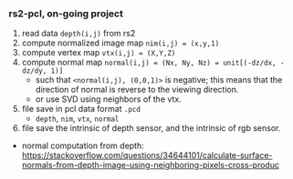 ### rs2-pcl, on-going project

1. read data `depth(i,j)` from rs2 
2. compute normalized image map `nim(i,j) = (x,y,1)`
3. compute vertex map `vtx(i,j) = (X,Y,Z)`
4. compute normal map `normal(i,j) = (Nx, Ny, Nz) = unit[(-dz/dx, -dz/dy, 1)]` 
   - such that `<normal(i,j), (0,0,1)>` is negative; this means that the direction of normal is reverse to the viewing direction.
   - or use SVD using neighbors of the vtx.
5. file save in pcl data format `.pcd`
   - `depth`, `nim`, `vtx`, `normal`
6. file save the intrinsic of depth sensor, and the intrinsic of rgb sensor.


- normal computation from depth:
https://stackoverflow.com/questions/34644101/calculate-surface-normals-from-depth-image-using-neighboring-pixels-cross-produc
